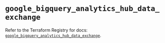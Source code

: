 # `google_bigquery_analytics_hub_data_exchange`

Refer to the Terraform Registry for docs: [`google_bigquery_analytics_hub_data_exchange`](https://registry.terraform.io/providers/hashicorp/google/4.85.0/docs/resources/bigquery_analytics_hub_data_exchange).
